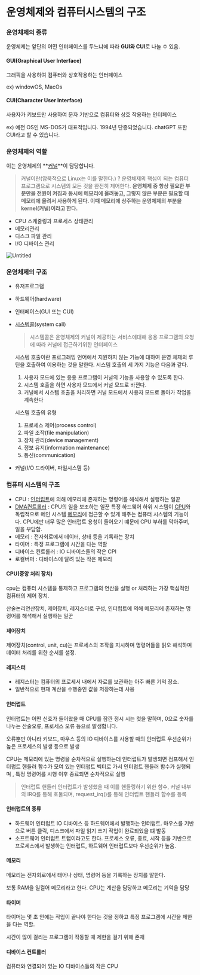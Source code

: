 # 운영체제와 컴퓨터시스템의 구조

### 운영체제의 종류

운영체제는 앞단의 어떤 인터페이스를 두느냐에 따라 **GUI와 CUI**로 나눌 수 있음.

#### GUI(Graphical User Interface)

그래픽을 사용하여 컴퓨터와 상호작용하는 인터페이스

ex) windowOS, MacOs

#### CUI(Character User Interface)

사용자가 키보드만 사용하여 문자 기반으로 컴퓨터와 상호 작용하는 인터페이스

ex) 예전 OS인 MS-DOS가 대표적입니다. 1994년 단종되었습니다. chatGPT 또한 CUI라고 할 수 있습니다.

### 운영체제의 역할

이는 운영체제의 \*\*[커널](https://ko.wikipedia.org/wiki/%EC%BB%A4%EB%84%90\_\(%EC%BB%B4%ED%93%A8%ED%8C%85\))\*\*이 담당합니다.

> 커널이란(암묵적으로 Linux는 이를 말한다.) ? 운영체제의 핵심이 되는 컴퓨터 프로그램으로 시스템의 모든 것을 완전히 제어한다. **운영체제 중 항상 필요한 부분만을 전원이 켜짐과 동시에 메모리에 올려놓고, 그렇지 않은 부분은 필요할 때 메모리에 올려서 사용하게 된다. 이때 메모리에 상주하는 운영체제의 부분을 kernel(커널)이라고 한다.**

* CPU 스케줄링과 프로세스 상태관리
* 메모리관리
* 디스크 파일 관리
* I/O 디바이스 관리

![Untitled](https://prod-files-secure.s3.us-west-2.amazonaws.com/0ab4430f-7195-4bb2-89c7-41d20dc9d9f7/f7e19f99-68b9-44e2-8f4a-fa02d44a0703/Untitled.png)

### 운영체제의 구조

* 유저프로그램
* 하드웨어(hardware)
* 인터페이스(GUI 또는 CUI)
*   [시스템콜](https://ko.wikipedia.org/wiki/%EC%8B%9C%EC%8A%A4%ED%85%9C\_%ED%98%B8%EC%B6%9C)(system call)

    > 시스템콜은 운영체제의 커널이 제공하는 서비스에대해 응용 프로그램의 요청에 따라 커널에 접근하기위한 인터페이스

    시스템 호출이란 프로그래밍 언어에서 지원하지 않는 기능에 대하여 운영 체제의 루틴을 호출하여 이용하는 것을 말한다. 시스템 호출의 세 가지 기능은 다음과 같다.

    1. 사용자 모드에 있는 응용 프로그램이 커널의 기능을 사용할 수 있도록 한다.
    2. 시스템 호출을 하면 사용자 모드에서 커널 모드로 바뀐다.
    3. 커널에서 시스템 호출을 처리하면 커널 모드에서 사용자 모드로 돌아가 작업을 계속한다

    시스템 호출의 유형

    1. 프로세스 제어(process control)
    2. 파일 조작(file manipulation)
    3. 장치 관리(device management)
    4. 정보 유지(information maintenance)
    5. 통신(communication)
* 커널(I/O 드라이버, 파일시스템 등)

### 컴퓨터 시스템의 구조

* CPU : [인터럽트](https://ko.wikipedia.org/wiki/%EC%9D%B8%ED%84%B0%EB%9F%BD%ED%8A%B8)에 의해 메모리에 존재하는 명령어를 해석해서 실행하는 일꾼
* [DMA컨트롤러](https://ko.wikipedia.org/wiki/%EC%A7%81%EC%A0%91\_%EB%A9%94%EB%AA%A8%EB%A6%AC\_%EC%A0%91%EA%B7%BC) : CPU의 일을 보조하는 일꾼 특정 하드웨어 하위 시스템이 [CPU](https://ko.wikipedia.org/wiki/CPU)와 독립적으로 메인 시스템 [메모리](https://ko.wikipedia.org/wiki/%EC%BB%B4%ED%93%A8%ED%84%B0\_%EB%A9%94%EB%AA%A8%EB%A6%AC)에 접근할 수 있게 해주는 컴퓨터 시스템의 기능이다. CPU에만 너무 많은 인터럽트 용청이 들어오기 떄문에 CPU 부하를 막아주며, 일을 부담함.
* 메모리 : 전자회로에서 데이터, 상태 등을 기록하는 장치
* 타이머 : 특정 프로그램에 시간을 다는 역할
* 디바이스 컨트롤러 : IO 디바이스들의 작은 CPI
* 로컬버퍼 : 디바이스에 달려 있는 작은 메모리

#### CPU(중앙 처리 장치)

cpu는 컴퓨터 시스템을 통제하고 프로그램의 연산을 실행 or 처리하는 가장 핵심적인 컴퓨터의 제어 장치.

산술논리연산장치, 제어장치, 레지스터로 구성, 인터럽트에 의해 메모리에 존재하는 명령어를 해석해서 실행하는 일꾼

#### 제어장치

제어장치(control, unit, cu)는 프로세스의 조작을 지시하며 명령어들을 읽오 해석하며 데이터 처리를 위한 순서를 셜정.

#### 레지스터

* 레지스터는 컴퓨터의 프로세서 내에서 자료를 보관하는 아주 빠른 기억 장소.
* 일반적으로 현쟤 계산을 수행중인 값을 저장하는데 사용

#### 인터럽트

인터럽트는 어떤 신호가 들어왔을 때 CPU를 잠깐 정시 시는 컷을 말하며, 0으로 숫자를 나누는 산술오류, 프로세스 오류 등으로 발생합니다.

오류뿐만 아니라 키보드, 마우스 등의 IO 디바이스를 사용할 때의 인터럽트 우선순위가 높은 프로세스의 발생 등으로 발생

CPU는 메모리에 있는 명령을 순차적으로 실행하는데 인터럽트가 발생되면 점프해서 인터럽트 핸들러 함수가 모여 있는 인터럽트 벡터로 가서 인터럽트 핸들러 함수가 실행되며 , 특정 명령어를 시행 이후 종료되면 순차적으로 실행

> 인터럽트 핸들러 인터럽트가 발생했을 때 이를 핸들링하기 위한 함수, 커널 내부의 IRQ를 통해 호둘되며, request\_irq()를 통해 인터럽트 핸들러 함수를 등록

#### 인터럽트의 종류

* 하드웨어 인터럽트 IO 디바이스 등 하드웨어에서 발행하는 인터럽트. 마우스를 기반으로 버튼 클릭, 디스크에서 파일 읽기 쓰기 작업이 완료되었을 떄 발동
* 소프트웨어 인터럽트 트랩이라고도 한다. 프로세스 오류, 종료, 시작 등을 기반으로 프로세스에서 발생하는 인터럽트, 하트웨어 인터럽트보다 우선순위가 높음.

#### 메모리

메모리는 전자회로에서 태어나 상태, 명령어 등을 기록하는 장치를 말한다.

보통 RAM을 일컬어 메모리라고 한다. CPU는 계산을 담당하고 메모리는 기억을 담당

#### 타이머

타이머는 몇 초 안에는 작업이 끝나야 한다는 것을 정하고 특정 프로그램에 시간을 제한을 다는 역할.

시간이 많이 걸리는 프로그램이 작동할 때 제한을 걸기 위해 존재

#### 디바이스 컨트롤러

컴퓨터와 연결되어 있는 IO 디바이스들의 작은 CPU
